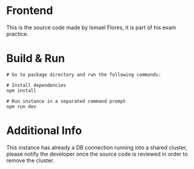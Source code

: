 # Frontend

This is the source code made by Ismael Flores, it is part of his exam practice.

# Build & Run

```
# Go to package directory and run the following commands:

# Install dependencies
npm install

# Run instance in a separated command prompt
npm run dev
```

# Additional Info

This instance has already a DB connection running into a shared cluster, please notify the developer once the source code is reviewed in order to remove the cluster.
